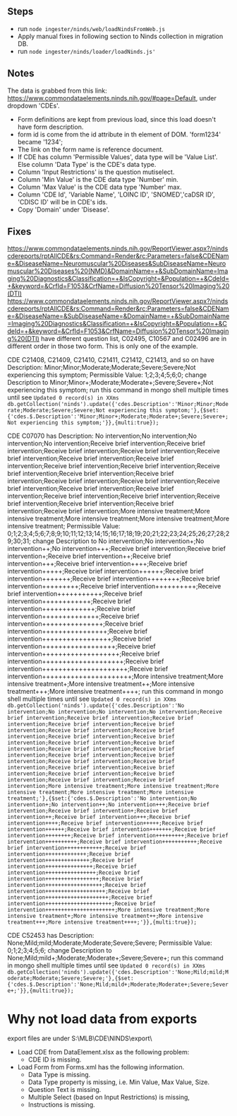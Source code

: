 ## Steps
* run `node ingester/ninds/web/loadNindsFromWeb.js`
* Apply manual fixes in following section to Ninds collection in migration DB.
* run `node ingester/ninds/loader/loadNinds.js'`

## Notes
The data is grabbed from this link: https://www.commondataelements.ninds.nih.gov/#page=Default, under dropdown 'CDEs'.
* Form definitions are kept from previous load, since this load doesn't have form description.
* form id is come from the id attribute in th element of DOM. 'form1234' became '1234';
* The link on the form name is reference document.
* If CDE has column 'Permissible Values', data type will be 'Value List'. Else column 'Data Type' is the CDE's data type.
* Column 'Input Restrictions' is the question mutiselect.
* Column 'Min Value' is the CDE data type 'Number' min.
* Column 'Max Value' is the CDE data type 'Number' max.
* Column 'CDE Id', 'Variable Name', 'LOINC ID', 'SNOMED','caDSR ID', 'CDISC ID' will be in CDE's ids.
* Copy 'Domain' under 'Disease'.

## Fixes
https://www.commondataelements.ninds.nih.gov/ReportViewer.aspx?/nindscdereports/rptAllCDE&rs:Command=Render&rc:Parameters=false&CDEName=&DiseaseName=Neuromuscular%20Diseases&SubDiseaseName=Neuromuscular%20Diseases%20(NMD)&DomainName=+&SubDomainName=Imaging%20Diagnostics&Classification=+&IsCopyright=&Population=+&CdeId=+&keyword=&CrfId=F1053&CrfName=Diffusion%20Tensor%20Imaging%20(DTI)
https://www.commondataelements.ninds.nih.gov/ReportViewer.aspx?/nindscdereports/rptAllCDE&rs:Command=Render&rc:Parameters=false&CDEName=&DiseaseName=&SubDiseaseName=&DomainName=+&SubDomainName=Imaging%20Diagnostics&Classification=+&IsCopyright=&Population=+&CdeId=+&keyword=&CrfId=F1053&CrfName=Diffusion%20Tensor%20Imaging%20(DTI)
have different question list, C02495, C10567 and C02496 are in different order in those two form.
This is only one of the example.

CDE C21408, C21409, C21410, C21411, C21412, C21413, and so on have
Description: Minor;Minor;Moderate;Moderate;Severe;Severe;Not experiencing this symptom;
Permissible Value: 1;2;3;4;5;6;0;
change Description to Minor;Minor+;Moderate;Moderate+;Severe;Severe+;Not experiencing this symptom;
run this command in mongo shell multiple times until see `Updated 0 record(s) in XXms`
`
db.getCollection('ninds').update({'cdes.Description':'Minor;Minor;Moderate;Moderate;Severe;Severe;Not experiencing this symptom;'},{$set:{'cdes.$.Description':'Minor;Minor+;Moderate;Moderate+;Severe;Severe+;Not experiencing this symptom;'}},{multi:true});
`

CDE C07070 has
Description: No intervention;No intervention;No intervention;No intervention;Receive brief intervention;Receive brief intervention;Receive brief intervention;Receive brief intervention;Receive brief intervention;Receive brief intervention;Receive brief intervention;Receive brief intervention;Receive brief intervention;Receive brief intervention;Receive brief intervention;Receive brief intervention;Receive brief intervention;Receive brief intervention;Receive brief intervention;Receive brief intervention;Receive brief intervention;Receive brief intervention;Receive brief intervention;Receive brief intervention;Receive brief intervention;Receive brief intervention;Receive brief intervention;More intensive treatment;More intensive treatment;More intensive treatment;More intensive treatment;More intensive treatment;
Permissible Value: 0;1;2;3;4;5;6;7;8;9;10;11;12;13;14;15;16;17;18;19;20;21;22;23;24;25;26;27;28;29;30;31;
change Description to No intervention;No intervention+;No intervention++;No intervention+++;Receive brief intervention;Receive brief intervention+;Receive brief intervention++;Receive brief intervention+++;Receive brief intervention++++;Receive brief intervention+++++;Receive brief intervention++++++;Receive brief intervention+++++++;Receive brief intervention++++++++;Receive brief intervention+++++++++;Receive brief intervention++++++++++;Receive brief intervention+++++++++++;Receive brief intervention++++++++++++;Receive brief intervention+++++++++++++;Receive brief intervention++++++++++++++;Receive brief intervention+++++++++++++++;Receive brief intervention++++++++++++++++;Receive brief intervention+++++++++++++++++;Receive brief intervention++++++++++++++++++;Receive brief intervention+++++++++++++++++++;Receive brief intervention++++++++++++++++++++;Receive brief intervention+++++++++++++++++++++;Receive brief intervention++++++++++++++++++++++;More intensive treatment;More intensive treatment+;More intensive treatment++;More intensive treatment+++;More intensive treatment++++;
run this command in mongo shell multiple times until see `Updated 0 record(s) in XXms`
`
db.getCollection('ninds').update({'cdes.Description':'No intervention;No intervention;No intervention;No intervention;Receive brief intervention;Receive brief intervention;Receive brief intervention;Receive brief intervention;Receive brief intervention;Receive brief intervention;Receive brief intervention;Receive brief intervention;Receive brief intervention;Receive brief intervention;Receive brief intervention;Receive brief intervention;Receive brief intervention;Receive brief intervention;Receive brief intervention;Receive brief intervention;Receive brief intervention;Receive brief intervention;Receive brief intervention;Receive brief intervention;Receive brief intervention;Receive brief intervention;Receive brief intervention;More intensive treatment;More intensive treatment;More intensive treatment;More intensive treatment;More intensive treatment;'},{$set:{'cdes.$.Description':'No intervention;No intervention+;No intervention++;No intervention+++;Receive brief intervention;Receive brief intervention+;Receive brief intervention++;Receive brief intervention+++;Receive brief intervention++++;Receive brief intervention+++++;Receive brief intervention++++++;Receive brief intervention+++++++;Receive brief intervention++++++++;Receive brief intervention+++++++++;Receive brief intervention++++++++++;Receive brief intervention+++++++++++;Receive brief intervention++++++++++++;Receive brief intervention+++++++++++++;Receive brief intervention++++++++++++++;Receive brief intervention+++++++++++++++;Receive brief intervention++++++++++++++++;Receive brief intervention+++++++++++++++++;Receive brief intervention++++++++++++++++++;Receive brief intervention+++++++++++++++++++;Receive brief intervention++++++++++++++++++++;Receive brief intervention+++++++++++++++++++++;Receive brief intervention++++++++++++++++++++++;More intensive treatment;More intensive treatment+;More intensive treatment++;More intensive treatment+++;More intensive treatment++++;'}},{multi:true});
`

CDE C52453 has
Description: None;Mild;mild;Moderate;Moderate;Severe;Severe;
Permissible Value: 0;1;2;3;4;5;6;
change Description to None;Mild;mild+;Moderate;Moderate+;Severe;Severe+;
run this command in mongo shell multiple times until see `Updated 0 record(s) in XXms`
`
db.getCollection('ninds').update({'cdes.Description':'None;Mild;mild;Moderate;Moderate;Severe;Severe;'},{$set:{'cdes.$.Description':'None;Mild;mild+;Moderate;Moderate+;Severe;Severe+;'}},{multi:true});
`


# Why not load data from exports
export files are under S:\MLB\CDE\NINDS\export\
* Load CDE from DataElement.xlsx as the following problem:
    * CDE ID is missing. 
* Load Form from Forms.xml has the following information.
    * Data Type is missing.
    * Data Type property is missing, i.e. Min Value, Max Value, Size.
    * Question Text is missing.
    * Multiple Select (based on Input Restrictions) is missing, 
    * Instructions is missing.